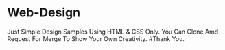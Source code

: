 # Web-Design
Just Simple Design Samples Using HTML & CSS Only.
You Can Clone Amd Request For Merge To Show Your Own Creativity.
#Thank You.

